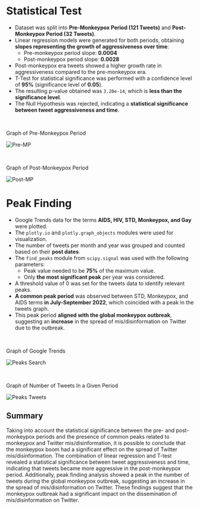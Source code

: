 # Statistical Test

- Dataset was split into **Pre-Monkeypox Period (121 Tweets)** and **Post-Monkeypox Period (32 Tweets)**.
- Linear regression models were generated for both periods, obtaining **slopes representing the growth of aggressiveness over time**: 
  - Pre-monkeypox period slope: **0.0004**
  - Post-monkeypox period slope: **0.0028**
- Post-monkeypox era tweets showed a higher growth rate in aggressiveness compared to the pre-monkeypox era.
- T-Test for statistical significance was performed with a confidence level of **95%** (significance level of **0.05**).
- The resulting p-value obtained was `3.20e-14`, which is **less than the significance level**.
- The Null Hypothesis was rejected, indicating a **statistical significance between tweet aggressiveness and time**.

<br/>

Graph of Pre-Monkeypox Period

![Pre-MP](https://media.discordapp.net/attachments/871627250204831804/1122865899704176640/Pz4uPBtkEjOFIJTZhIREZFM8U8RIiIiki0WMkRERCRbLGSIiIhItljIEBERkWyxkCEiIiLZYiFDREREssVChoiIiGSLhQwRERHJFgsZIiIiki0WMkRERCRbLGSIiIhItljIEBERkWz9P40kwntoWgiAAAAAElFTkSuQmCC.png)


<br/>

Graph of Post-Monkeypox Period

![Post-MP](https://media.discordapp.net/attachments/871627250204831804/1122865900014542908/369cOCBQuKPFetWrUqsFIiqgoYpohI9Vq1aoWNGzeiQYMGcHDg2x4RmRfPmSIi1ZswYQKSk5MxfPhwHDlyBBcvXsTu3bsxevRoaLVaS5dHRDaOYYqIVK927do4ePAgtFotevTogdDQUEyePBnVq1eHnR3fBolIGY1waGEiIiKicuOfZEREREQKMEwRERERKcAwRURERKQAwxQRERGRAgxTRERERAowTBEREREpwDBFREREpADDFBEREZECDFNERERECjBMERERESnAMEVERESkwP8BHCgV1gKcb9UAAAAASUVORK5CYII.png)

# Peak Finding

- Google Trends data for the terms **AIDS, HIV, STD, Monkeypox, and Gay** were plotted.
- The `plotly.io` and `plotly.graph_objects` modules were used for visualization.
- The number of tweets per month and year was grouped and counted based on their **post dates**.
- The `find_peaks` module from `scipy.signal` was used with the following parameters:
  - Peak value needed to be **75%** of the maximum value.
  - Only **the most significant peak** per year was considered.
- A threshold value of 0 was set for the tweets data to identify relevant peaks.
- **A common peak period** was observed between STD, Monkeypox, and AIDS terms **in July-September 2022**, which coincided with a peak in the tweets graph.
- This peak period **aligned with the global monkeypox outbreak**, suggesting an **increase** in the spread of mis/disinformation on Twitter due to the outbreak.

<br/>

Graph of Google Trends

![Peaks Search](https://media.discordapp.net/attachments/871627250204831804/1123118599016554549/newplot_1.png)


<br/>

Graph of Number of Tweets In a Given Period

![Peaks Tweets](https://media.discordapp.net/attachments/871627250204831804/1123118599259816007/newplot.png)

## Summary

Taking into account the statistical significance between the pre- and post-monkeypox periods and the presence of common peaks related to monkeypox and Twitter mis/disinformation, it is possible to conclude that the monkeypox boom had a significant effect on the spread of Twitter mis/disinformation. The combination of linear regression and T-test revealed a statistical significance between tweet aggressiveness and time, indicating that tweets became more aggressive in the post-monkeypox period. Additionally, peak finding analysis showed a peak in the number of tweets during the global monkeypox outbreak, suggesting an increase in the spread of mis/disinformation on Twitter. These findings suggest that the monkeypox outbreak had a significant impact on the dissemination of mis/disinformation on Twitter.

<br/>
